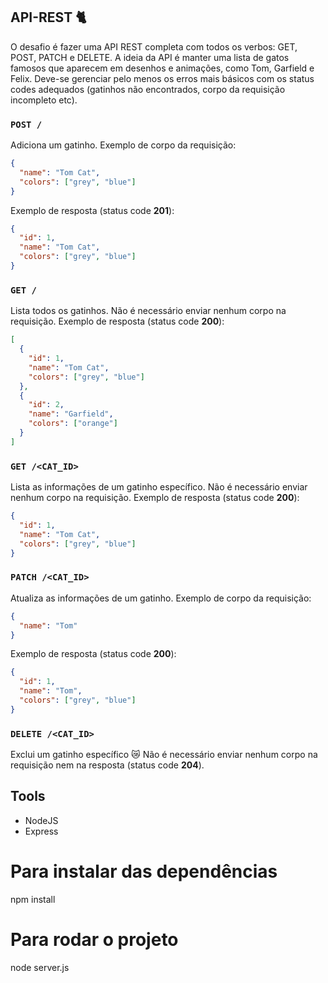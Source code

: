 
## API-REST  🐈
O desafio é fazer uma API REST completa com todos os verbos: GET, POST, PATCH e
DELETE. A ideia da API é manter uma lista de gatos famosos que aparecem em
desenhos e animações, como Tom, Garfield e Felix.
Deve-se gerenciar pelo menos os erros mais básicos com os status codes adequados
(gatinhos não encontrados, corpo da requisição incompleto etc).


### `POST /`

Adiciona um gatinho. Exemplo de corpo da requisição:

```json
{
  "name": "Tom Cat",
  "colors": ["grey", "blue"]
}
```

Exemplo de resposta (status code **201**):

```json
{
  "id": 1,
  "name": "Tom Cat",
  "colors": ["grey", "blue"]
}
```

### `GET /`

Lista todos os gatinhos. Não é necessário enviar nenhum corpo na requisição.
Exemplo de resposta (status code **200**):

```json
[
  {
    "id": 1,
    "name": "Tom Cat",
    "colors": ["grey", "blue"]
  },
  {
    "id": 2,
    "name": "Garfield",
    "colors": ["orange"]
  }
]
```

### `GET /<CAT_ID>`

Lista as informações de um gatinho específico. Não é necessário enviar nenhum
corpo na requisição. Exemplo de resposta (status code **200**):

```json
{
  "id": 1,
  "name": "Tom Cat",
  "colors": ["grey", "blue"]
}
```

### `PATCH /<CAT_ID>`

Atualiza as informações de um gatinho. Exemplo de corpo da requisição:

```json
{
  "name": "Tom"
}
```

Exemplo de resposta (status code **200**):

```json
{
  "id": 1,
  "name": "Tom",
  "colors": ["grey", "blue"]
}
```

### `DELETE /<CAT_ID>`

Exclui um gatinho específico 😿 Não é necessário enviar nenhum corpo na
requisição nem na resposta (status code **204**).


## Tools

- NodeJS
- Express

# Para instalar das dependências
  npm install
  
# Para rodar o projeto
  node server.js
